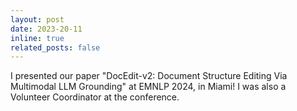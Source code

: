 ```yaml
---
layout: post
date: 2023-20-11
inline: true
related_posts: false
---
```


I presented our paper "DocEdit-v2: Document Structure Editing Via Multimodal LLM Grounding" at EMNLP 2024, in Miami! I was also a Volunteer Coordinator at the conference.